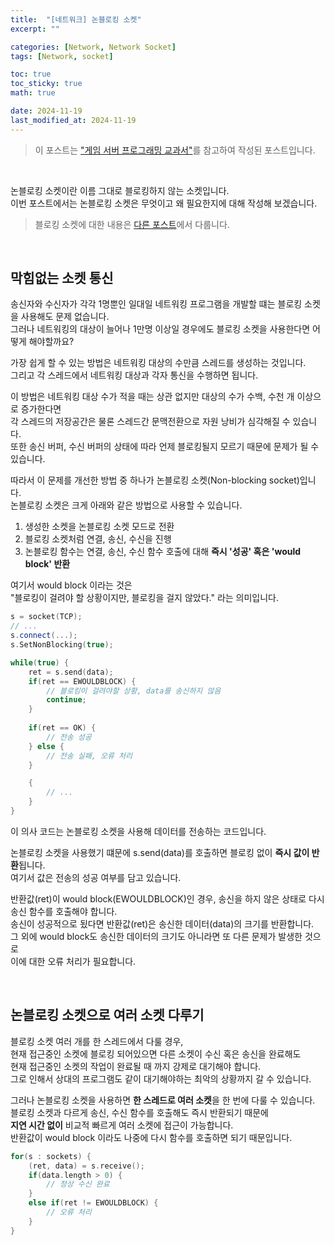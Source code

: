 ```yaml
---
title:  "[네트워크] 논블로킹 소켓"
excerpt: ""

categories: [Network, Network Socket]
tags: [Network, socket]

toc: true
toc_sticky: true
math: true

date: 2024-11-19
last_modified_at: 2024-11-19
---
```


> 이 포스트는 ["게임 서버 프로그래밍 교과서"](https://product.kyobobook.co.kr/detail/S000001792817?LINK=NVB&NaPm=ct%3Dm3lamecg%7Cci%3De1bf25f4bf80022ba0f2750e1fc4a02f3a415449%7Ctr%3Dboksl1%7Csn%3D5342564%7Chk%3D8e4035492f1c600c6594d4fb77b82e721ba004ec)를 참고하여 작성된 포스트입니다.  

<br/>

논블로킹 소켓이란 이름 그대로 블로킹하지 않는 소켓입니다.  
이번 포스트에서는 논블로킹 소켓은 무엇이고 왜 필요한지에 대해 작성해 보겠습니다.  
> 블로킹 소켓에 대한 내용은 [다른 포스트](https://mgcllee.github.io/posts/Blocking_Socket/)에서 다룹니다.  

<br/>

## 막힘없는 소켓 통신

송신자와 수신자가 각각 1명뿐인 일대일 네트워킹 프로그램을 개발할 떄는 블로킹 소켓을 사용해도 문제 없습니다.  
그러나 네트워킹의 대상이 늘어나 1만명 이상일 경우에도 블로킹 소켓을 사용한다면 어떻게 해야할까요?  

가장 쉽게 할 수 있는 방법은 네트워킹 대상의 수만큼 스레드를 생성하는 것입니다.  
그리고 각 스레드에서 네트워킹 대상과 각자 통신을 수행하면 됩니다.  

이 방법은 네트워킹 대상 수가 적을 때는 상관 없지만 대상의 수가 수백, 수천 개 이상으로 증가한다면  
각 스레드의 저장공간은 물론 스레드간 문맥전환으로 자원 낭비가 심각해질 수 있습니다.  
또한 송신 버퍼, 수신 버퍼의 상태에 따라 언제 블로킹될지 모르기 때문에 문제가 될 수 있습니다.  

따라서 이 문제를 개선한 방법 중 하나가 논블로킹 소켓(Non-blocking socket)입니다.  
논블로킹 소켓은 크게 아래와 같은 방법으로 사용할 수 있습니다.  

1. 생성한 소켓을 논블로킹 소켓 모드로 전환  
2. 블로킹 소켓처럼 연결, 송신, 수신을 진행
3. 논블로킹 함수는 연결, 송신, 수신 함수 호출에 대해 **즉시 '성공' 혹은 'would block' 반환**  

여기서 would block 이라는 것은  
"블로킹이 걸려야 할 상황이지만, 블로킹을 걸지 않았다." 라는 의미입니다.  

```c++
s = socket(TCP);
// ...
s.connect(...);
s.SetNonBlocking(true);

while(true) {
    ret = s.send(data);
    if(ret == EWOULDBLOCK) {
        // 블로킹이 걸려야할 상황, data를 송신하지 않음
        continue;
    } 
    
    if(ret == OK) {
        // 전송 성공
    } else {
        // 전송 실패, 오류 처리
    }

    {
        // ...
    }
}
```

이 의사 코드는 논블로킹 소켓을 사용해 데이터를 전송하는 코드입니다.  

논블로킹 소켓을 사용했기 떄문에 s.send(data)를 호출하면 블로킹 없이 **즉시 값이 반환**됩니다.  
여기서 값은 전송의 성공 여부를 담고 있습니다.  

반환값(ret)이 would block(EWOULDBLOCK)인 경우, 송신을 하지 않은 상태로 다시 송신 함수를 호출해야 합니다.  
송신이 성공적으로 됬다면 반환값(ret)은 송신한 데이터(data)의 크기를 반환합니다.  
그 외에 would block도 송신한 데이터의 크기도 아니라면 또 다른 문제가 발생한 것으로  
이에 대한 오류 처리가 필요합니다.  

<br/>

## 논블로킹 소켓으로 여러 소켓 다루기

블로킹 소켓 여러 개를 한 스레드에서 다룰 경우,  
현재 접근중인 소켓에 블로킹 되어있으면 다른 소켓이 수신 혹은 송신을 완료해도  
현재 접근중인 소켓의 작업이 완료될 때 까지 강제로 대기해야 합니다.  
그로 인해서 상대의 프로그램도 같이 대기해야하는 최악의 상황까지 갈 수 있습니다.  

그러나 논블로킹 소켓을 사용하면 **한 스레드로 여러 소켓**을 한 번에 다룰 수 있습니다.  
블로킹 소켓과 다르게 송신, 수신 함수를 호출해도 즉시 반환되기 때문에  
**지연 시간 없이** 비교적 빠르게 여러 소켓에 접근이 가능합니다.  
반환값이 would block 이라도 나중에 다시 함수를 호출하면 되기 때문입니다.  

```c++
for(s : sockets) {
    (ret, data) = s.receive();
    if(data.length > 0) {
        // 정상 수신 완료
    }
    else if(ret != EWOULDBLOCK) {
        // 오류 처리
    }
}
```
